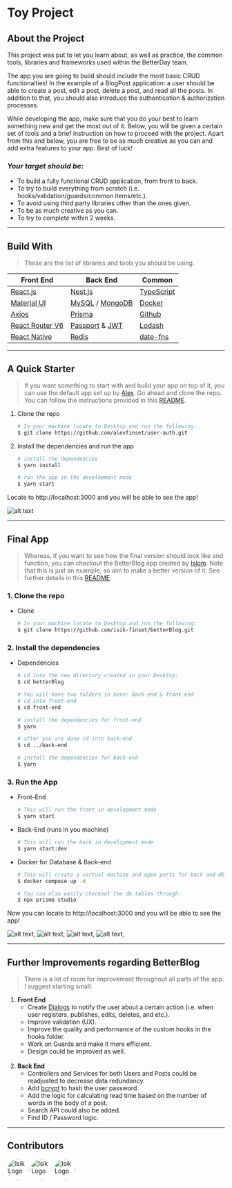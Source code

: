 # Toy Project

## About the Project

This project was put to let you learn about, as well as practice, the common tools, libraries and frameworks used within the BetterDay team. 

The app you are going to build should include the most basic CRUD functionalties! In the example of a BlogPost application: a user should be able to create a post, edit a post, delete a post, and read all the posts. In addition to that, you should also introduce the authentication & authorization processes. 

While developing the app, make sure that you do your best to learn something new and get the most out of it. Below, you will be given a certain set of tools and a brief instruction on how to proceed with the project. Apart from this and below, you are free to be as much creative as you can and add extra features to your app. Best of luck!

### *Your target should be*:

* To build a fully functional CRUD application, from front to back.
* To try to build everything from scratch (i.e. hooks/validation/guards/common items/etc.).
* To avoid using third party libraries other than the ones given.
* To be as much creative as you can.
* To try to complete within 2 weeks.

***

## Build With
> These are the list of libraries and tools you should be using.

<p align="center">

|Front End|Back End|Common|
|---------|---------|-----|
|[React.js](https://reactjs.org/) |[Nest.js](https://nestjs.com/)|[TypeScript](https://www.typescriptlang.org/)|
|[Material UI](https://mui.com/)|[MySQL](https://www.mysql.com/) / [MongoDB](https://www.mongodb.com/)|[Docker](https://www.docker.com/)|
|[Axios](https://axios-http.com/docs/intro)|[Prisma](https://www.prisma.io/)|[Github](https://github.com/)|
|[React Router V6](https://reactrouter.com/)|[Passport](https://www.passportjs.org/) & [JWT](https://jwt.io/)|[Lodash](https://lodash.com/)|
|[React Native](https://reactnative.dev/)|[Redis](https://redis.io/)|[date-fns](https://date-fns.org/)|

</p>

***

## A Quick Starter
> If you want something to start with and build your app on top of it, you can use the default app set up by [Alex](https://github.com/alexfinset). Go ahead and clone the repo. You can follow the instructions provided in this [README](https://github.com/alexfinset/user-auth#readme).

1. Clone the repo
   ```bash
   # In your machine locate to Desktop and run the following:
   $ git clone https://github.com/alexfinset/user-auth.git
   ```
2. Install the dependencies and run the app
   ```bash
   # install the dependencies
   $ yarn install

   # run the app in the development mode
   $ yarn start

   ```
Locate to http://localhost:3000 and you will be able to see the app! 

![alt text](https://github.com/isik-finset/toy-project/blob/main/assets/template.png?raw=true)

***

## Final App
> Whereas, if you want to see how the final version should look like and function, you can checkout the BetterBlog app created by [Islom](https://github.com/isik-finset). Note that this is just an example, so aim to make a better version of it. See further details in this [README](https://github.com/isik-finset/betterBlog/blob/master/README.md)

### 1. Clone the repo
* Clone
    ```bash
    # In your machine locate to Desktop and run the following:
    $ git clone https://github.com/isik-finset/betterBlog.git
    ```
### 2. Install the dependencies
* Dependencies
    ```bash
    # cd into the new directory created in your Desktop:
    $ cd betterBlog

    # You will have two folders in here: back-end & front-end
    # cd into front-end
    $ cd front-end

    # install the dependencies for front-end
    $ yarn

    # after you are done cd into back-end
    $ cd ../back-end

    # install the dependencies for back-end
    $ yarn
    ```
### 3. Run the App
* Front-End
   ```bash
   # This will run the front in development mode
   $ yarn start
   ```
* Back-End (runs in you machine)
   ```bash
   # This will run the back in development mode
   $ yarn start:dev
   ``` 
* Docker for Database & Back-end
   ```bash
   # This will create a virtual machine and open ports for back and db
   $ docker compose up -d

   # You can also easily checkout the db tables through:
   $ npx prisma studio
   ```
Now you can locate to http://localhost:3000 and you will be able to see the app!
 
![alt text](https://github.com/isik-finset/toy-project/blob/main/assets/home.png?raw=true),
![alt text](https://github.com/isik-finset/toy-project/blob/main/assets/read.png?raw=true),
![alt text](https://github.com/isik-finset/toy-project/blob/main/assets/login.png?raw=true),
![alt text](https://github.com/isik-finset/toy-project/blob/main/assets/write.png?raw=true),

***

## Further Improvements regarding BetterBlog
> There is a lot of room for improvement throughout all parts of the app. I suggest starting small: 

1. **Front End**
   * Create [Dialogs](https://mui.com/components/dialogs/) to notify the user about a certain action (i.e. when user registers, publishes, edits, deletes, and etc.).
   * Improve validation (UX).
   * Improve the quality and performance of the custom hooks in the hooks folder.
   * Work on Guards and make it more efficient.
   * Design could be improved as well.
<br></br>
2. **Back End**
   * Controllers and Services for both Users and Posts could be readjusted to decrease data redundancy.
   * Add [bcrypt](https://www.npmjs.com/package/bcrypt) to hash the user password.
   * Add the logic for calculating read time based on the number of words in the body of a post.
   * Search API could also be added.
   * Find ID / Password logic.


***

## Contributors
<a href="https://github.com/isik-finset" target="blank"><img src="https://avatars.githubusercontent.com/u/97070258?v=4" width="50" alt="Isik Logo" style="border-radius:50%" /></a>
<a href="https://github.com/alexfinset" target="blank"><img src="https://avatars.githubusercontent.com/u/86999057?v=4" width="50" alt="Isik Logo" style="border-radius:50%" /></a>
<a href="https://github.com/jaeyong-gitple" target="blank"><img src="https://avatars.githubusercontent.com/u/995776?v=4" width="50" alt="Isik Logo" style="border-radius:50%" /></a>

